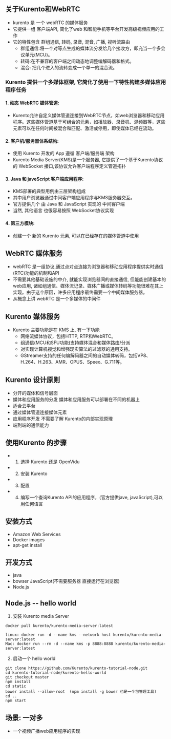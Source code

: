 ## 关于Kurento和WebRTC
- kurento 是 一个 webRTC 的媒体服务
- 它提供一组 客户端API, 简化了web 和智能手机等平台开发高级视频应用的工作
- 它的特性包含 群组通信, 转码, 录音, 混音, 广播, 视听流路由
    - 群组通信:将一个对等点生成的媒体流分发给几个接收方，即充当一个多会议单元(MCU)。
    - 转码:在不兼容的客户端之间动态地调整编解码器和格式。
    - 混合: 把几个进入的流转变成一个单一的混合流。
### Kurento 提供一个多媒体框架, 它简化了使用一下特性构建多媒体应用程序任务
#### 1. 动态 WebRTC 媒体管道:
- Kurento允许自定义媒体管道连接到WebRTC节点，如web浏览器和移动应用程序。这些媒体管道基于可组合的元素，如播放器、录音机、混频器等，这些元素可以在任何时间被混合和匹配、激活或停用，即使媒体已经在流动。
#### 2.  客户机/服务器体系结构:
- 使用 Kurento 开发的 App 遵循 客户端/服务端 架构
- Kurento Media Server(KMS)是一个服务器, 它提供了一个基于Kurento协议的 WebSocket 接口,该协议允许客户端程序定义管道拓扑
#### 3. Java 和 javeScript 客户端应用程序:
- KMS部署的典型用例由三层架构组成
- 其中用户浏览器通过中间客户端应用程序与KMS服务器交互。
- 官方提供几个 由 Java 和 JavaScript 实现的 中间客户端
- 当然, 其他语言 也很容易按照 WebSocket协议实现
#### 4. 第三方模块:
- 创建一个 新的 Kurento 元素, 可以在已经存在的媒体管道中使用

## WebRTC 媒体服务
- webRTC 是一组协议,通过点对点连接为浏览器和移动应用程序提供实时通信(RTC)功能的机制和API
- 不需要其他基础设施的中介, 就能实现浏览器间的直接通信, 但能能创建基本的web应用, 诸如组通信、媒体流记录、媒体广播或媒体转码等功能很难在其上实现。由于这个原因，许多应用程序最终需要一个中间媒体服务器。
- 从概念上讲 webRTC 是一个多媒体的中间件

## Kurento 媒体服务
- Kurento 主要功能是在 KMS 上, 有一下功能
    - 网络流媒体协议，包括HTTP, RTP和WebRTC。
    - 组通信(MCU和SFU功能)支持媒体混合和媒体路由/分派
    - 对实现计算机视觉和增强现实算法的过滤器的通用支持。
    -  GStreamer支持的任何编解码器之间的自动媒体转码，包括VP8、H.264、H.263、AMR、OPUS、Speex、G.711等。

## Kurento 设计原则
- 分开的媒体和信号层面
- 媒体和应用服务的分发 媒体和应用服务可以部署在不同的机器上
- 适合云平台
- 通过媒体管道连接媒体元素
- 应用程序开发 不需要了解 Kurento的内部实现原理
- 端到端的通信能力

## 使用Kurento 的步骤
- 1. 选择 Kurento 还是 OpenVidu
- 2. 安装 Kurento
- 3. 配置
- 4. 编写一个查询Kurento API的应用程序，(官方提供jave, javaScript),可以用任何语言

## 安装方式
- Amazon Web Services
- Docker images
- apt-get install

## 开发方式
- java
- bowser JavaScript(不需要服务器 直接运行在浏览器)
- Node.js

## Node.js -- hello world
1. 安装 Kurento media Server
```
docker pull kurento/kurento-media-server:latest

linux: docker run -d --name kms --network host kurento/kurento-media-server:latest
Mac: docker run --rm -d --name kms -p 8888:8888 kurento/kurento-media-server:latest

```

2. 启动一个 hello world
```
git clone https://github.com/Kurento/kurento-tutorial-node.git
cd kurento-tutorial-node/kurento-hello-world
git checkout master
npm install
cd static
bower install --allow-root  (npm install -g bower 也是一个包管理工具)
cd ..
npm start
```

## 场景: 一对多
- 一个视频广播web应用程序的实现










